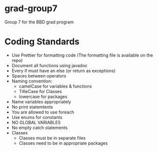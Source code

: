 # grad-group7
Group 7 for the BBD grad program

# Coding Standards


- Use Prettier for formatting code (The formatting file is available on the repo)
- Document all functions using javadoc
- Every if must have an else (or return as exceptions)
- Spaces between operators
- Naming convention:
    - camelCase for variables & functions
    - TitleCase for Classes
    - lowercase for packages
- Name variables appropriately
- No print statemtents
- You are allowed to use foreach
- Use enums for constants
- NO GLOBAL VARIABLES
- No empty catch statements
- Classes
    - Classes must be in separate files
    - Classes need to be in appropriate packages


